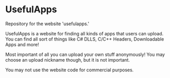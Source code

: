 # UsefulApps
Repository for the website 'usefulapps.'


UsefulApps is a website for finding all kinds of apps that users can upload.
You can find all sort of things like C# DLLS, C/C++ Headers, Downloadable Apps and more!

Most important of all you can upload your own stuff anonymously!
You may choose an upload nickname though, but it is not important.

You may not use the website code for commercial purposes.
